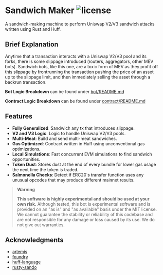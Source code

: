 # Sandwich Maker ![license](https://img.shields.io/badge/License-MIT-green.svg?label=license)

A sandwich-making machine to perform Uniswap V2/V3 sandwich attacks written using Rust and Huff.

## Brief Explanation
Anytime that a transaction interacts with a Uniswap V2/V3 pool and its forks, there is some slippage introduced (routers, aggregators, other MEV bots). Sandwich bots, like this one, are a toxic form of MEV as they profit off this slippage by frontrunning the transaction pushing the price of an asset up to the slippage limit, and then immediately selling the asset through a backrun transaction.

**Bot Logic Breakdown** can be found under [bot/README.md](https://github.com/phureewat29/sandwich-maker/tree/master/bot)

**Contract Logic Breakdown** can be found under [contract/README.md](https://github.com/phureewat29/sandwich-maker/tree/master/contract)

## Features
- **Fully Generalized**: Sandwich any tx that introduces slippage.
- **V2 and V3 Logic**: Logic to handle Uniswap V2/V3 pools.
- **Multi-Meat**: Build and send multi-meat sandwiches.
- **Gas Optimized**: Contract written in Huff using unconventional gas optimizations.
- **Local Simulations**: Fast concurrent EVM simulations to find sandwich opportunities.
- **Token Dust**: Stores dust at the end of every bundle for lower gas usage the next time the token is traded.
- **Salmonella Checks**: Detect if ERC20's transfer function uses any unusual opcodes that may produce different mainnet results.

> **Warning**
>
> **This software is highly experimental and should be used at your own risk.** Although tested, this bot is experimental software and is provided on an "as is" and "as available" basis under the MIT license. We cannot guarantee the stability or reliability of this codebase and are not responsible for any damage or loss caused by its use. We do not give out warranties.

## Acknowledgments
- [artemis](https://github.com/paradigmxyz/artemis)
- [foundry](https://github.com/foundry-rs/foundry)
- [huff-language](https://github.com/huff-language/huff-rs)
- [rusty-sando](https://github.com/mouseless-eth/rusty-sando)
